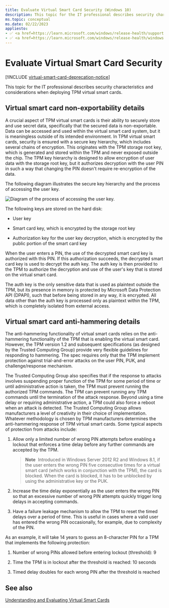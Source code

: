 ```yaml
---
title: Evaluate Virtual Smart Card Security (Windows 10)
description: This topic for the IT professional describes security characteristics and considerations when deploying TPM virtual smart cards.
ms.topic: conceptual
ms.date: 02/22/2023
appliesto:
- ✅ <a href=https://learn.microsoft.com/windows/release-health/supported-versions-windows-client target=_blank>Windows 10 and later</a>
- ✅ <a href=https://learn.microsoft.com/windows/release-health/windows-server-release-info target=_blank>Windows Server 2016 and later</a>
---
```


# Evaluate Virtual Smart Card Security

[!INCLUDE [virtual-smart-card-deprecation-notice](../../includes/virtual-smart-card-deprecation-notice.md)]

This topic for the IT professional describes security characteristics and considerations when deploying TPM virtual smart cards.

## Virtual smart card non-exportability details

A crucial aspect of TPM virtual smart cards is their ability to securely store and use secret data, specifically that the secured data is non-exportable. Data can be accessed and used within the virtual smart card system, but it is meaningless outside of its intended environment. In TPM virtual smart cards, security is ensured with a secure key hierarchy, which includes several chains of encryption. This originates with the TPM storage root key, which is generated and stored within the TPM and never exposed outside the chip. The TPM key hierarchy is designed to allow encryption of user data with the storage root key, but it authorizes decryption with the user PIN in such a way that changing the PIN doesn't require re-encryption of the data.

The following diagram illustrates the secure key hierarchy and the process of accessing the user key.

![Diagram of the process of accessing the user key.](images/vsc-process-of-accessing-user-key.png)

The following keys are stored on the hard disk:

-   User key

-   Smart card key, which is encrypted by the storage root key

-   Authorization key for the user key decryption, which is encrypted by the public portion of the smart card key

When the user enters a PIN, the use of the decrypted smart card key is authorized with this PIN. If this authorization succeeds, the decrypted smart card key is used to decrypt the auth key. The auth key is then provided to the TPM to authorize the decryption and use of the user's key that is stored on the virtual smart card.

The auth key is the only sensitive data that is used as plaintext outside the TPM, but its presence in memory is protected by Microsoft Data Protection API (DPAPI), such that before being stored in any way, it is encrypted. All data other than the auth key is processed only as plaintext within the TPM, which is completely isolated from external access.

## Virtual smart card anti-hammering details

The anti-hammering functionality of virtual smart cards relies on the anti-hammering functionality of the TPM that is enabling the virtual smart card. However, the TPM version 1.2 and subsequent specifications (as designed by the Trusted Computing Group) provide very flexible guidelines for responding to hammering. The spec requires only that the TPM implement protection against trial-and-error attacks on the user PIN, PUK, and challenge/response mechanism.

The Trusted Computing Group also specifies that if the response to attacks involves suspending proper function of the TPM for some period of time or until administrative action is taken, the TPM must prevent running the authorized TPM commands. The TPM can prevent running any TPM commands until the termination of the attack response. Beyond using a time delay or requiring administrative action, a TPM could also force a reboot when an attack is detected. The Trusted Computing Group allows manufacturers a level of creativity in their choice of implementation. Whatever methodology is chosen by TPM manufacturers determines the anti-hammering response of TPM virtual smart cards. Some typical aspects of protection from attacks include:

1.  Allow only a limited number of wrong PIN attempts before enabling a lockout that enforces a time delay before any further commands are accepted by the TPM.

    > **Note**&nbsp;&nbsp;Introduced in Windows Server 2012 R2 and Windows 8.1, if the user enters the wrong PIN five consecutive times for a virtual smart card (which works in conjunction with the TPM), the card is blocked. When the card is blocked, it has to be unblocked by using the administrative key or the PUK.

1.  Increase the time delay exponentially as the user enters the wrong PIN so that an excessive number of wrong PIN attempts quickly trigger long delays in accepting commands.

2.  Have a failure leakage mechanism to allow the TPM to reset the timed delays over a period of time. This is useful in cases where a valid user has entered the wrong PIN occasionally, for example, due to complexity of the PIN.

As an example, it will take 14 years to guess an 8-character PIN for a TPM that implements the following protection:

1.  Number of wrong PINs allowed before entering lockout (threshold): 9

2.  Time the TPM is in lockout after the threshold is reached: 10 seconds

3.  Timed delay doubles for each wrong PIN after the threshold is reached

## See also

[Understanding and Evaluating Virtual Smart Cards](virtual-smart-card-understanding-and-evaluating.md)
